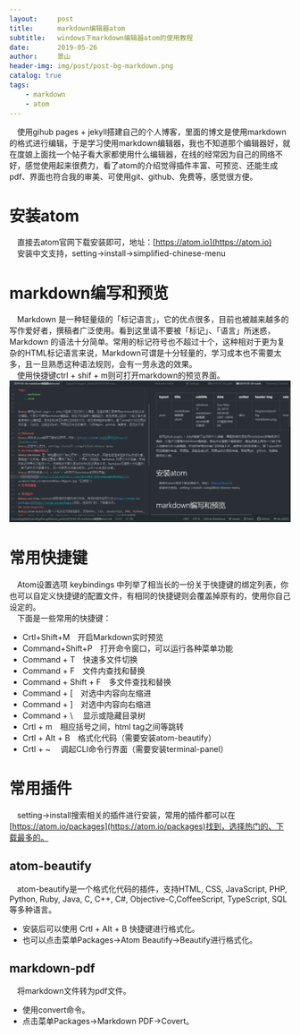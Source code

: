 ```yaml
---
layout:     post
title:      markdown编辑器atom
subtitle:   windows下markdown编辑器atom的使用教程
date:       2019-05-26
author:     景山
header-img: img/post/post-bg-markdown.png
catalog: true
tags:
    - markdown
    - atom
---
```


&emsp;使用gihub pages + jekyll搭建自己的个人博客，里面的博文是使用markdown的格式进行编辑，于是学习使用markdown编辑器，我也不知道那个编辑器好，就在度娘上面找一个帖子看大家都使用什么编辑器，在线的经常因为自己的网络不好，感觉使用起来很费力，看了atom的介绍觉得插件丰富、可预览、还能生成pdf、界面也符合我的审美、可使用git、github、免费等，感觉很方便。
# 安装atom
&emsp;直接去atom官网下载安装即可，地址：[https://atom.io](https://atom.io)  
&emsp;安装中文支持，setting->install->simplified-chinese-menu

# markdown编写和预览
&emsp;Markdown 是一种轻量级的「标记语言」，它的优点很多，目前也被越来越多的写作爱好者，撰稿者广泛使用。看到这里请不要被「标记」、「语言」所迷惑，Markdown 的语法十分简单。常用的标记符号也不超过十个，这种相对于更为复杂的HTML标记语言来说，Markdown可谓是十分轻量的，学习成本也不需要太多，且一旦熟悉这种语法规则，会有一劳永逸的效果。  
&emsp;使用快捷键ctrl + shif + m则可打开markdown的预览界面。
![](/img/post/post-markdown-pages.png "预览效果")

# 常用快捷键
&emsp;Atom设置选项 keybindings 中列举了相当长的一份关于快捷键的绑定列表，你也可以自定义快捷键的配置文件，有相同的快捷键则会覆盖掉原有的，使用你自己设定的。  
&emsp;下面是一些常用的快捷键：  
- Crtl+Shift+M&emsp;开启Markdown实时预览  
- Command+Shift+P&emsp;打开命令窗口，可以运行各种菜单功能  
- Command + T&emsp;快速多文件切换  
- Command + F&emsp;文件内查找和替换  
- Command + Shift + F&emsp;多文件查找和替换
- Command + [&emsp;对选中内容向左缩进
- Command + ]&emsp;对选中内容向右缩进
- Command + \ &emsp;显示或隐藏目录树
- Crtl + m&emsp;相应括号之间，html tag之间等跳转
- Crtl + Alt + B&emsp;格式化代码（需要安装atom-beautify）
- Crtl + ~ &emsp;调起CLI命令行界面（需要安装terminal-panel）

# 常用插件
&emsp;setting->install搜索相关的插件进行安装，常用的插件都可以在[https://atom.io/packages](https://atom.io/packages)找到，选择热门的、下载最多的。

## atom-beautify
&emsp;atom-beautify是一个格式化代码的插件，支持HTML, CSS, JavaScript, PHP, Python, Ruby, Java, C, C++, C#, Objective-C,CoffeeScript, TypeScript, SQL等多种语言。
- 安装后可以使用 Crtl + Alt + B 快捷键进行格式化。
- 也可以点击菜单Packages->Atom Beautify->Beautify进行格式化。

## markdown-pdf
&emsp;将markdown文件转为pdf文件。
- 使用convert命令。
- 点击菜单Packages->Markdown PDF->Covert。
